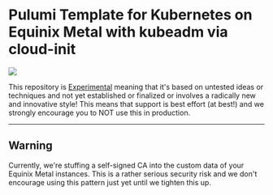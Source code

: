 # Pulumi Template for Kubernetes on Equinix Metal with kubeadm via cloud-init

![](https://img.shields.io/badge/Stability-Experimental-red.svg)

This repository is [Experimental](https://github.com/packethost/standards/blob/master/experimental-statement.md) meaning that it's based on untested ideas or techniques and not yet established or finalized or involves a radically new and innovative style! This means that support is best effort (at best!) and we strongly encourage you to NOT use this in production.

---
## Warning

Currently, we're stuffing a self-signed CA into the custom data of your Equinix Metal instances. This is a rather serious security risk and we don't encourage using this pattern just yet until we tighten this up.
